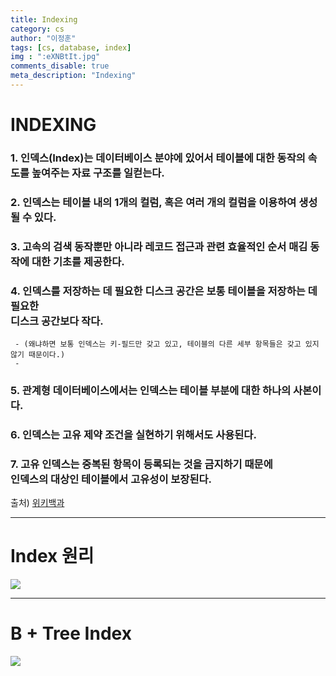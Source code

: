 ```yaml
---
title: Indexing
category: cs
author: "이정훈"
tags: [cs, database, index]
img : ":eXNBtIt.jpg"
comments_disable: true
meta_description: "Indexing"
---
```


# INDEXING

### 1. 인덱스(Index)는 데이터베이스 분야에 있어서 테이블에 대한 동작의 속도를 높여주는 자료 구조를 일컫는다. 

### 2. 인덱스는 테이블 내의 1개의 컬럼, 혹은 여러 개의 컬럼을 이용하여 생성될 수 있다.

### 3. 고속의 검색 동작뿐만 아니라 레코드 접근과 관련 효율적인 순서 매김 동작에 대한 기초를 제공한다. 

### 4. 인덱스를 저장하는 데 필요한 디스크 공간은 보통 테이블을 저장하는 데 필요한 <br>디스크 공간보다 작다. 
	 - (왜냐하면 보통 인덱스는 키-필드만 갖고 있고, 테이블의 다른 세부 항목들은 갖고 있지 않기 때문이다.)
	 - 
### 5. 관계형 데이터베이스에서는 인덱스는 테이블 부분에 대한 하나의 사본이다.

### 6. 인덱스는 고유 제약 조건을 실현하기 위해서도 사용된다. 

### 7. 고유 인덱스는 중복된 항목이 등록되는 것을 금지하기 때문에 <br>인덱스의 대상인 테이블에서 고유성이 보장된다.

출처) [위키백과](https://ko.wikipedia.org/wiki/%EC%9D%B8%EB%8D%B1%EC%8A%A4_(%EB%8D%B0%EC%9D%B4%ED%84%B0%EB%B2%A0%EC%9D%B4%EC%8A%A4))

---
# Index 원리

![](https://i.imgur.com/eXNBtIt.jpg)

---

# B + Tree Index

![](https://i.imgur.com/jz5H7mf.jpg)
